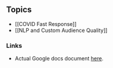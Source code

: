## Topics

- [[COVID Fast Response]]
- [[NLP and Custom Audience Quality]]

### Links

- Actual Google docs document [here](https://docs.google.com/document/d/1qZz1lXNUk7lZVORo4Yi6V4JRZLwPebeeHZ6Kt6bfbQE/edit#).